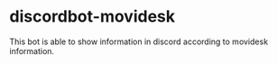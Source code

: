 # discordbot-movidesk
This bot is able to show information in discord according to movidesk information.

